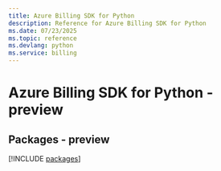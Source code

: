 ```yaml
---
title: Azure Billing SDK for Python
description: Reference for Azure Billing SDK for Python
ms.date: 07/23/2025
ms.topic: reference
ms.devlang: python
ms.service: billing
---
```

# Azure Billing SDK for Python - preview
## Packages - preview
[!INCLUDE [packages](billing-index.md)]